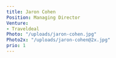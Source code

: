 ```yaml
---
title: Jaron Cohen
Position: Managing Director
Venture:
- Traveldeal
Photo: "/uploads/jaron-cohen.jpg"
Photo2x: "/uploads/jaron-cohen@2x.jpg"
prio: 1
---
```


